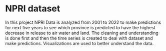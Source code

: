 # NPRI dataset
In this project NPRI Data is analyzed from 2001 to 2022 to make predictions for next five years to see which province is predicted to have the highest decrease in release to air water and land. 
The cleaning and understanding is done first and then the time series is created to deal with dataset and make predictions.
Visualizations are used to better understand the data. 
